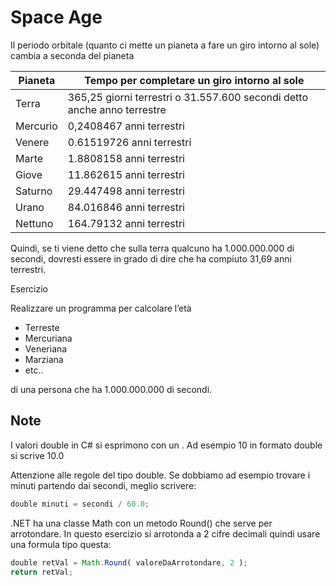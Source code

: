 # Space Age

Il periodo orbitale (quanto ci mette un pianeta a fare un giro intorno al sole) cambia a seconda del pianeta 

| Pianeta | Tempo per completare un giro intorno al sole |
|--|--|
| Terra | 365,25 giorni terrestri o 31.557.600 secondi detto anche anno terrestre |
| Mercurio | 0,2408467 anni terrestri |
| Venere | 0.61519726 anni terrestri |
| Marte | 1.8808158 anni terrestri |
| Giove | 11.862615 anni terrestri |
| Saturno | 29.447498 anni terrestri |
| Urano | 84.016846 anni terrestri |
| Nettuno | 164.79132 anni terrestri |

Quindi, se ti viene detto che sulla terra qualcuno ha 1.000.000.000 di secondi, dovresti essere in grado di dire che ha compiuto 31,69 anni terrestri.


Esercizio

Realizzare un programma per calcolare l’età 
- Terreste 
- Mercuriana 
- Veneriana 
- Marziana 
- etc..

di una persona che ha 1.000.000.000 di secondi.

## Note

I valori double in C# si esprimono con un .
Ad esempio 10 in formato double si scrive 10.0

Attenzione alle regole del tipo double.
Se dobbiamo ad esempio trovare i minuti partendo dai secondi, meglio scrivere:

```javascript
double minuti = secondi / 60.0;
```

.NET ha una classe Math con un metodo Round() che serve per arrotondare.
In questo esercizio si arrotonda a 2 cifre decimali quindi usare una formula tipo questa:

```javascript
double retVal = Math.Round( valoreDaArrotondare, 2 );
return retVal;
```
